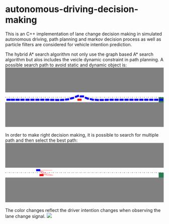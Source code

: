 # autonomous-driving-decision-making
This is an C++ implementation of lane change decision making in simulated autonomous driving, path planning and markov decision process as well as particle filters are considered for vehicle intention prediction.

The hybrid A* search algorithm not only use the graph based A* search algorithm but alos includes the veicle dynamic constraint in path planning. A possible search path to avoid static and dynamic object is:
![](img/path0.png)

In order to make right decision making, it is possible to search for multiple path and then select the best path:
![](img/path1.png)


The color changes reflect the driver intention changes when observing the lane change signal.
![](img/noncoop.gif)
